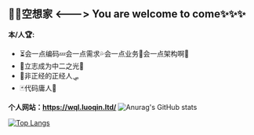 ## 🐱‍👓空想家 <---> You are welcome to come✨✨✨
**本/人🏆:** 
- ⏳会一点编码💤会一点需求💦会一点业务💨会一点架构啊💫
- 🎎立志成为中二之光🎡
- 🧿非正经的正经人🛷
- 🃏代码庸人💎

**个人网站：https://wql.luoqin.ltd/**
![Anurag's GitHub stats](https://github-readme-stats.vercel.app/api?username=anuraghazra&show_icons=true&theme=radical)

[![Top Langs](https://github-readme-stats.vercel.app/api/top-langs/?username=WQL-KXJ&layout=compact)](https://github.com/anuraghazra/github-readme-stats)

